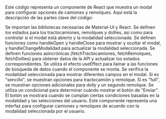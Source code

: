 Este código representa un componente de React que muestra un modal para configurar opciones de camiones y remolques. Aquí está la descripción de las partes clave del código:

Se importan las bibliotecas necesarias de Material-UI y React.
Se definen los estados para los tractocamiones, remolques y dollies, así como para controlar si el modal está abierto y la modalidad seleccionada.
Se definen funciones como handleOpen y handleClose para mostrar y ocultar el modal, y handleChangeModalidad para actualizar la modalidad seleccionada.
Se definen funciones asincrónicas (fetchTractocamiones, fetchRemolques, fetchDollies) para obtener datos de la API y actualizar los estados correspondientes.
Se utiliza el efecto useEffect para llamar a las funciones de búsqueda de datos cuando el componente se monta.
Se verifica la modalidad seleccionada para mostrar diferentes campos en el modal. Si es "sencillo", se muestran opciones para tractocamión y remolque. Si es "full", se muestran opciones adicionales para dolly y un segundo remolque.
Se utiliza un condicional para determinar cuándo mostrar el botón de "Enviar". El botón se mostrará cuando se cumplan ciertas condiciones basadas en la modalidad y las selecciones del usuario.
Este componente representa una interfaz para configurar camiones y remolques de acuerdo con la modalidad seleccionada por el usuario.